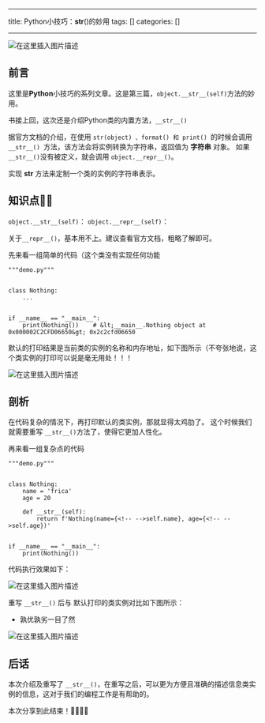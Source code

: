 
--- 
title:  Python小技巧：__str__()的妙用 
tags: []
categories: [] 

---
<img src="https://img-blog.csdnimg.cn/1a2cf18dddd3424693f5281ebb1d01fa.jpeg#pic_center" alt="在这里插入图片描述">

## 前言

>  
 这里是**Python**小技巧的系列文章。这是第三篇，`object.__str__(self)`方法的妙用。 


书接上回，这次还是介绍Python类的内置方法，`__str__()`

据官方文档的介绍，在使用 `str(object) 、format() 和 print() `的时候会调用`__str__() `方法，该方法会将实例转换为字符串，返回值为 **字符串** 对象。 如果`__str__()`没有被定义，就会调用 `object.__repr__()`。

实现 **str** 方法来定制一个类的实例的字符串表示。

## 知识点📖📖

`object.__str__(self)`： `object.__repr__(self)`：

关于`__repr__()`，基本用不上。建议查看官方文档，粗略了解即可。

先来看一组简单的代码（这个类没有实现任何功能

```
"""demo.py"""


class Nothing:
    ...


if __name__ == "__main__":
    print(Nothing())	# &lt;__main__.Nothing object at 0x000002C2CFD06650&gt; 0x2c2cfd06650

```

默认的打印结果是当前类的实例的名称和内存地址，如下图所示（不夸张地说，这个类实例的打印可以说是毫无用处！！！

<img src="https://img-blog.csdnimg.cn/4277e01d61044061a38189c2f7bbe789.png" alt="在这里插入图片描述">

## 剖析

在代码复杂的情况下，再打印默认的类实例，那就显得太鸡肋了。 这个时候我们就需要重写 `__str__()`方法了，使得它更加人性化。

再来看一组复杂点的代码

```
"""demo.py"""


class Nothing:
    name = 'frica'
    age = 20

    def __str__(self):
        return f'Nothing(name={<!-- -->self.name}, age={<!-- -->self.age})'


if __name__ == "__main__":
    print(Nothing())

```

代码执行效果如下：

<img src="https://img-blog.csdnimg.cn/fee1b3bfc64c403f8aa54e0f9bc33bac.png" alt="在这里插入图片描述">

重写 `__str__()` 后与 默认打印的类实例对比如下图所示：
- 孰优孰劣一目了然
<img src="https://img-blog.csdnimg.cn/a6c46afc72e8414b9e2f5eb8ff30fb31.png" alt="在这里插入图片描述">

## 后话

本次介绍及重写了 `__str__()`，在重写之后，可以更为方便且准确的描述信息类实例的信息，这对于我们的编程工作是有帮助的。

本次分享到此结束！🐱‍🏍🐱‍🏍
